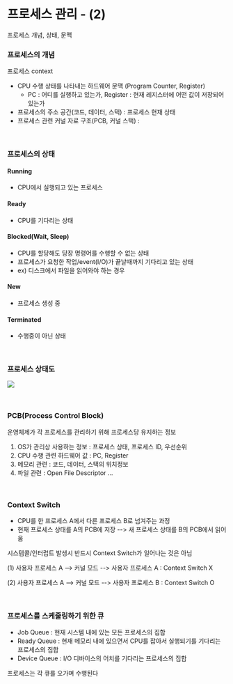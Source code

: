 # 프로세스 관리 - (2)

프로세스 개념, 상태, 문맥



### 프로세스의 개념

프로세스 context

- CPU 수행 상태를 나타내는 하드웨어 문맥 (Program Counter, Register)
  - PC : 어디를 실행하고 있는가, Register : 현재 레지스터에 어떤 값이 저장되어 있는가
- 프로세스의 주소 공간(코드, 데이터, 스택) : 프로세스 현재 상태
- 프로세스 관련 커널 자료 구조(PCB, 커널 스택) : 

<br>

### 프로세스의 상태

#### Running

- CPU에서 실행되고 있는 프로세스

#### Ready

- CPU를 기다리는 상태

#### Blocked(Wait, Sleep)

- CPU를 할당해도 당장 명령어를 수행할 수 없는 상태
- 프로세스가 요청한 작업/event(I/O)가 끝날때까지 기다리고 있는 상태
- ex) 디스크에서 파일을 읽어와야 하는 경우

#### New

- 프로세스 생성 중

#### Terminated

- 수행중이 아닌 상태



<br>

### 프로세스 상태도

![](/3_1_process_state.png)



<br>



### PCB(Process Control Block)

운영체제가 각 프로세스를 관리하기 위해 프로세스당 유지하는 정보

1. OS가 관리상 사용하는 정보 : 프로세스 상태, 프로세스 ID, 우선순위
2. CPU 수행 관련 하드웨어 값 : PC, Register
3. 메모리 관련 : 코드, 데이터, 스택의 위치정보
4. 파일 관련 : Open File Descriptor ...



<br>

### Context Switch

- CPU를 한 프로세스 A에서 다른 프로세스 B로 넘겨주는 과정
- 현재 프로세스 상태를 A의 PCB에 저장 --> 새 프로세스 상태를 B의 PCB에서 읽어옴



시스템콜/인터럽트 발생시 반드시 Context Switch가 일어나는 것은 아님<br>

(1) 사용자 프로세스 A --> 커널 모드 --> 사용자 프로세스 A : Context Switch X<br>

(2) 사용자 프로세스 A --> 커널 모드 --> 사용자 프로세스 B : Context Switch O<br>

<br>



### 프로세스를 스케줄링하기 위한 큐

- Job Queue : 현재 시스템 내에 있는 모든 프로세스의 집합
- Ready Queue : 현재 메모리 내에 있으면서 CPU를 잡아서 실행되기를 기다리는 프로세스의 집합
- Device Queue : I/O 디바이스의 어치를 기다리는 프로세스의 집합

프로세스는 각 큐를 오가며 수행된다

